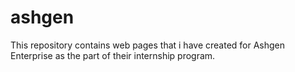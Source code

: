 # ashgen
This repository contains web pages that i have created for Ashgen Enterprise as the part of their internship program.
